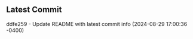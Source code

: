 
## Latest Commit
ddfe259 - Update README with latest commit info (2024-08-29 17:00:36 -0400) <Yunxi-Zhou>
